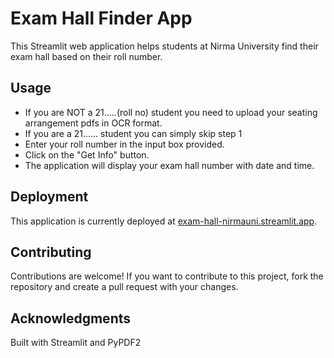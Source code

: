# Exam Hall Finder App
This Streamlit web application helps students at Nirma University find their exam hall based on their roll number. 

## Usage
- If you are NOT a 21.....(roll no) student you need to upload your seating arrangement pdfs in OCR format.
- If you are a 21...... student you can simply skip step 1
- Enter your roll number in the input box provided.
- Click on the "Get Info" button.
- The application will display your exam hall number with date and time.

## Deployment
This application is currently deployed at [exam-hall-nirmauni.streamlit.app](https://exam-hall-nirmauni.streamlit.app/).

## Contributing
Contributions are welcome! If you want to contribute to this project, fork the repository and create a pull request with your changes.

## Acknowledgments
Built with Streamlit and PyPDF2
